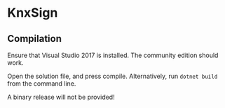 # KnxSign

## Compilation
Ensure that Visual Studio 2017 is installed. The community edition should work.

Open the solution file, and press compile. Alternatively, run `dotnet build` from the command line.

A binary release will not be provided!
